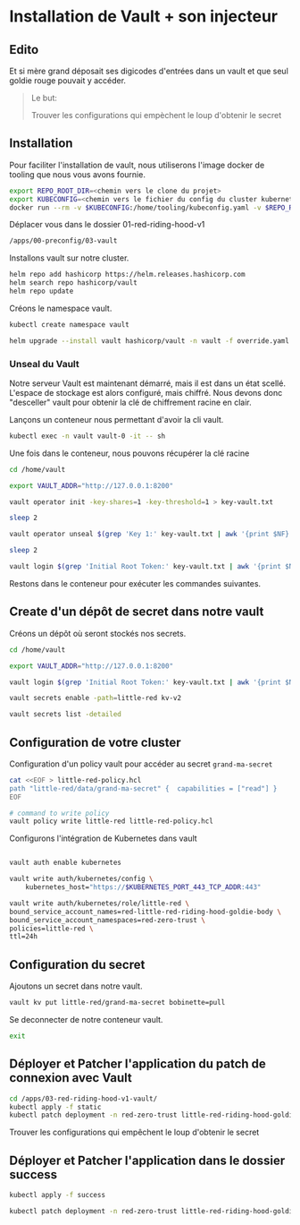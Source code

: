 # Installation de Vault + son injecteur

## Edito

Et si mère grand déposait ses digicodes d'entrées dans un vault et que seul goldie rouge pouvait y accéder.

> Le but: 
> 
> Trouver les configurations qui empèchent le loup d'obtenir le secret

## Installation
Pour faciliter l'installation de vault, nous utiliserons l'image docker de tooling que nous vous avons fournie.

```bash
export REPO_ROOT_DIR=<chemin vers le clone du projet>
export KUBECONFIG=<chemin vers le fichier du config du cluster kubernetes>
docker run --rm -v $KUBECONFIG:/home/tooling/kubeconfig.yaml -v $REPO_ROOT_DIR/labs/:/apps -it ghcr.io/ddrugeon/devoxx2023-tooling

```
Déplacer vous dans le dossier 01-red-riding-hood-v1
```bash
/apps/00-preconfig/03-vault
```

Installons vault sur notre cluster.

```bash
helm repo add hashicorp https://helm.releases.hashicorp.com
helm search repo hashicorp/vault
helm repo update
```

Créons le namespace vault.
```bash
kubectl create namespace vault
```
```bash
helm upgrade --install vault hashicorp/vault -n vault -f override.yaml
```

### Unseal du Vault

Notre serveur Vault est maintenant démarré, mais il est dans un état scellé.
L'espace de stockage est alors configuré, mais chiffré. Nous devons donc "desceller" vault pour obtenir la clé de chiffrement racine en clair.

Lançons un conteneur nous permettant d'avoir la cli vault.

```bash
kubectl exec -n vault vault-0 -it -- sh
```

Une fois dans le conteneur, nous pouvons récupérer la clé racine

```bash
cd /home/vault

export VAULT_ADDR="http://127.0.0.1:8200"

vault operator init -key-shares=1 -key-threshold=1 > key-vault.txt

sleep 2

vault operator unseal $(grep 'Key 1:' key-vault.txt | awk '{print $NF}')

sleep 2

vault login $(grep 'Initial Root Token:' key-vault.txt | awk '{print $NF}')
```

Restons dans le conteneur pour exécuter les commandes suivantes.

## Create d'un dépôt de secret dans notre vault

Créons un dépôt où seront stockés nos secrets.

```bash
cd /home/vault

export VAULT_ADDR="http://127.0.0.1:8200"

vault login $(grep 'Initial Root Token:' key-vault.txt | awk '{print $NF}')

vault secrets enable -path=little-red kv-v2 

vault secrets list -detailed

```

## Configuration de votre cluster

Configuration d'un policy vault pour accéder au secret `grand-ma-secret`

```bash
cat <<EOF > little-red-policy.hcl
path "little-red/data/grand-ma-secret" {  capabilities = ["read"] }
EOF

# command to write policy
vault policy write little-red little-red-policy.hcl
```

Configurons l'intégration de Kubernetes dans vault

```bash

vault auth enable kubernetes

vault write auth/kubernetes/config \
    kubernetes_host="https://$KUBERNETES_PORT_443_TCP_ADDR:443"

vault write auth/kubernetes/role/little-red \
bound_service_account_names=red-little-red-riding-hood-goldie-body \
bound_service_account_namespaces=red-zero-trust \
policies=little-red \
ttl=24h
```

## Configuration du secret

Ajoutons un secret dans notre vault.

```bash
vault kv put little-red/grand-ma-secret bobinette=pull
```

Se deconnecter de notre conteneur vault.

```bash
exit
```

## Déployer et Patcher l'application du patch de connexion avec Vault


```bash
cd /apps/03-red-riding-hood-v1-vault/
kubectl apply -f static
kubectl patch deployment -n red-zero-trust little-red-riding-hood-goldie-body --patch "$(cat patch.yaml)"
```

Trouver les configurations qui empêchent le loup d'obtenir le secret

## Déployer et Patcher l'application dans le dossier success

```bash
kubectl apply -f success

kubectl patch deployment -n red-zero-trust little-red-riding-hood-goldie-body --patch "$(cat patch.yaml)"
```